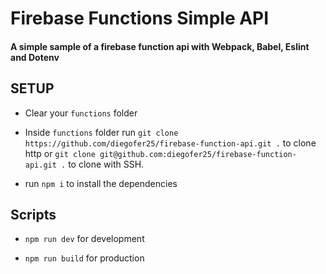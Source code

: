 # Firebase Functions Simple API
#### A simple sample of a firebase function api with Webpack, Babel, Eslint and Dotenv

## SETUP
- Clear your `functions` folder

- Inside `functions` folder run `git clone https://github.com/diegofer25/firebase-function-api.git .` to clone http or `git clone git@github.com:diegofer25/firebase-function-api.git .` to clone with SSH.

- run `npm i` to install the dependencies

## Scripts
- `npm run dev` for development

- `npm run build` for production
